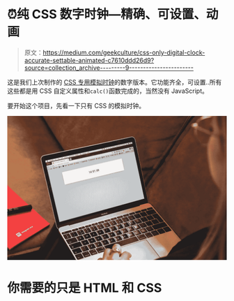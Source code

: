 # ⏰纯 CSS 数字时钟—精确、可设置、动画

> 原文：<https://medium.com/geekculture/css-only-digital-clock-accurate-settable-animated-c7610ddd26d9?source=collection_archive---------9----------------------->

这是我们上次制作的 [CSS 专用模拟时钟](https://matemarschalko.medium.com/css-only-accurate-settable-animated-analog-clock-1eca9d0b0f2a)的数字版本。它功能齐全，可设置..所有这些都是用 CSS 自定义属性和`calc()`函数完成的，当然没有 JavaScript。

要开始这个项目，先看一下只有 CSS 的模拟时钟。

![](img/a5909c5647beac7bec10312c6a7ff6f8.png)

# 你需要的只是 HTML 和 CSS